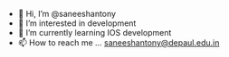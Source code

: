 - 👋 Hi, I’m @saneeshantony
- 👀 I’m interested in development
- 🌱 I’m currently learning IOS development
- 📫 How to reach me ... saneeshantony@depaul.edu.in


